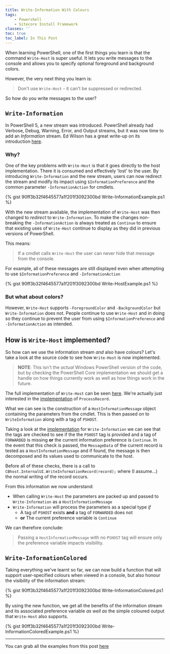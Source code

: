 ```yaml
---
title: Write-Information With Colours
tags:
    - Powershell
    - Sitecore Install Framework
classes: ''
toc: true
toc_label: In This Post
---
```


When learning PowerShell, one of the first things you learn is that the command
`Write-Host` is super useful.  It lets you write messages to the console and
allows you to specify optional foreground and background colors.

However, the very next thing you learn is:
> Don't use `Write-Host` - it can't be suppressed or redirected.

So how do you write messages to the user?

## `Write-Information`

In PowerShell 5, a new stream was introduced.  PowerShell already had Verbose,
Debug, Warning, Error, and Output streams, but it was now time to add an
_Information_ stream. Ed Wilson has a great write-up on its introduction
[here][1].

### Why?
One of the key problems with `Write-Host` is that it goes directly to the host
implementation.  There it is consumed and effectively 'lost' to the user.
By introducing `Write-Information` and the new stream, users
can now redirect the stream and modify its impact using `$InformationPreference`
and the common parameter `-InformationAction` for cmdlets.

{% gist 90ff3b32f4645577a1f201f3092300bd Write-InformationExample.ps1 %}

With the new stream available, the implementation of `Write-Host` was then changed
to _redirect_ to `Write-Information`.  To make the changes non-breaking the `-InformationAction` is always treated as `Continue` to ensure that
existing uses of `Write-Host` continue to display as they did in previous
versions of PowerShell.

This means:
> If a cmdlet calls `Write-Host` the user can never hide that message from the console.

For example, all of these messages are still displayed even when attempting to
use `$InformationPreference` and `-InformationAction`

{% gist 90ff3b32f4645577a1f201f3092300bd Write-HostExample.ps1 %}

### But what about colors?

However, `Write-Host` supports `-ForegroundColor` and `-BackgroundColor` but `Write-Information` does not. People continue to use
`Write-Host` and in doing so they continue to prevent the user from using
`$InformationPreference` and `-InformationAction` as intended.

## How is `Write-Host` implemented?

So how can we use the information stream _and_ also have colours?  Let's take a
look at the source code to see how `Write-Host` is now implemented.

> **NOTE**: This isn't the _actual_ Windows PowerShell version of the code, but
by checking the PowerShell Core implementation we should get a handle on how
things currently work as well as how things work in the future.

The full implementation of `Write-Host` can be seen [here][2].  We're actually
just interested in the [implementation][5] of `ProcessRecord`.

What we can see is the construction of a `HostInformationMessage` object
containing the parameters from the cmdlet.  This is then passed on to `WriteInformation`
along with a tag of `PSHOST`.

Taking a look at the [implementation][3] for `Write-Information`  we can see that the tags are checked to see if the the `PSHOST` tag is provided and a tag of
`FORWARDED` is missing **or** the current information preference is `Continue`.
In the event that this check is passed, the `MessageData` of the current record
is tested as a `HostInformationMessage` and if found, the message is then
decomposed and its values used to communicate to the host.

Before all of these checks, there is a call to `CBhost.InternalUI.WriteInformationRecord(record);` where (I assume...) the normal writing of the record occurs.

From this information we now understand:
+ When calling `Write-Host` the parameters are packed up and passed to
`Write-Information` as a `HostInformationMessage`
+ `Write-Information` will process the parameters as a special type _if_
    + A tag of `PSHOST` exists **and** a tag of `FORWARDED` does not
    + **or** The current preference variable is `Continue`

We can therefore conclude:
> Passing a `HostInformationMessage` with no `PSHOST` tag will ensure only the
preference variable impacts visibility.

## `Write-InformationColored`

Taking everything we've learnt so far, we can now build a function that will
support user-specified colours when viewed in a console, but also honour the
visibility of the information stream:

{% gist 90ff3b32f4645577a1f201f3092300bd Write-InformationColored.ps1 %}

By using the new function, we get all the benefits of the information stream
and its associated preference variable _as well as_ the simple coloured output
that `Write-Host` also supports.

{% gist 90ff3b32f4645577a1f201f3092300bd Write-InformationColoredExample.ps1 %}

----
You can grab all the examples from this post [here][4]

[1]: https://blogs.technet.microsoft.com/heyscriptingguy/2015/07/04/weekend-scripter-welcome-to-the-powershell-information-stream/
[2]: https://github.com/PowerShell/PowerShell/blob/master/src/Microsoft.PowerShell.Commands.Utility/commands/utility/WriteConsoleCmdlet.cs
[3]: https://github.com/PowerShell/PowerShell/blob/1b3c8aca507de2984cb14f0780dde94d977c7b8d/src/System.Management.Automation/engine/MshCommandRuntime.cs#L717
[4]:https://gist.github.com/Kieranties/90ff3b32f4645577a1f201f3092300bd
[5]:https://github.com/PowerShell/PowerShell/blob/e86fea6acd508297646e307ffeae2340d0bafaa8/src/Microsoft.PowerShell.Commands.Utility/commands/utility/WriteConsoleCmdlet.cs#L120